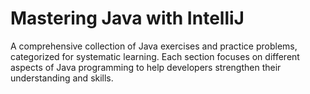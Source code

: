 # Mastering Java with IntelliJ

A comprehensive collection of Java exercises and practice problems, categorized for systematic learning. Each section focuses on different aspects of Java programming to help developers strengthen their understanding and skills.



